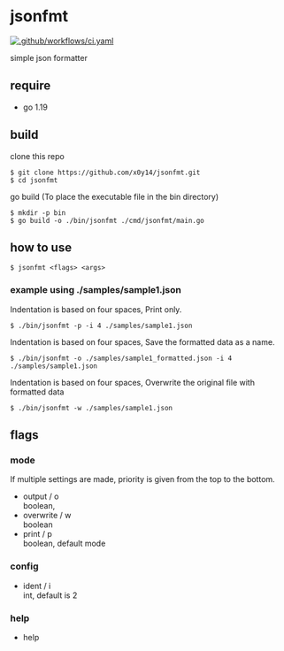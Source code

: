 # jsonfmt
[![.github/workflows/ci.yaml](https://github.com/x0y14/jsonfmt/actions/workflows/ci.yaml/badge.svg?branch=main)](https://github.com/x0y14/jsonfmt/actions/workflows/ci.yaml)

simple json formatter

## require
- go 1.19

## build

clone this repo
```shell
$ git clone https://github.com/x0y14/jsonfmt.git
$ cd jsonfmt
```
go build (To place the executable file in the bin directory)
```shell
$ mkdir -p bin
$ go build -o ./bin/jsonfmt ./cmd/jsonfmt/main.go 
```

## how to use
```shell
$ jsonfmt <flags> <args>
```

### example using ./samples/sample1.json

Indentation is based on four spaces, Print only.
```shell
$ ./bin/jsonfmt -p -i 4 ./samples/sample1.json
```

Indentation is based on four spaces, Save the formatted data as a name.
```shell
$ ./bin/jsonfmt -o ./samples/sample1_formatted.json -i 4 ./samples/sample1.json
```

Indentation is based on four spaces, Overwrite the original file with formatted data
```shell
$ ./bin/jsonfmt -w ./samples/sample1.json 
```


## flags
### mode
If multiple settings are made, priority is given from the top to the bottom.
- output / o  
boolean,
- overwrite / w  
boolean
- print / p   
  boolean, default mode
### config
- ident / i  
int, default is 2
### help
- help